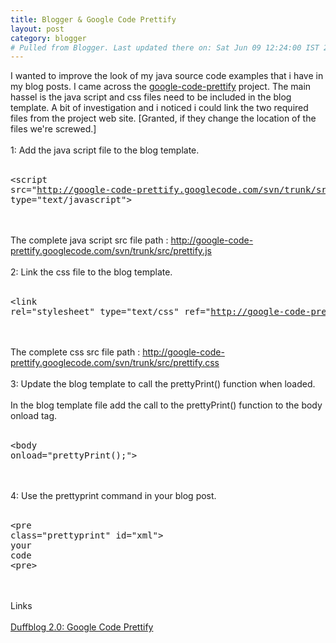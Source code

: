 ```yaml
---
title: Blogger & Google Code Prettify
layout: post
category: blogger
# Pulled from Blogger. Last updated there on: Sat Jun 09 12:24:00 IST 2007
---
```

I wanted to improve the look of my java source code examples that i have in my blog posts. I came across the <a href="http://code.google.com/p/google-code-prettify">google-code-prettify</a> project. The main hassel is the java script and css files need to be included in the blog template. A bit of investigation and i noticed i could link the two required files from the project web site. [Granted, if they change the location of the files we're screwed.] <br /><br />1: Add the java script file to the blog template.<br /><br /><pre class="prettyprint" id="javascript">&lt;script src="http://google-code-prettify.googlecode.com/svn/trunk/src/prettify.js" type="text/javascript"><br /></pre><br /><br />The complete java script src file path : http://google-code-prettify.googlecode.com/svn/trunk/src/prettify.js <br /><br />2: Link the css file to the blog template.<br /><br /><pre class="prettyprint" id="javascript">&lt;link rel="stylesheet" type="text/css" ref="http://google-code-prettify.googlecode.com/svn/trunk/src/prettify.css"/><br /></pre><br /><br />The complete css src file path : http://google-code-prettify.googlecode.com/svn/trunk/src/prettify.css<br /><br />3: Update the blog template to call the prettyPrint() function when loaded.<br /><br />In the blog template file add the call to the prettyPrint() function to the body onload tag.<br /><br /><pre class="prettyprint" id="xml">&lt;body onload="prettyPrint();"></pre><br /><br />4: Use the prettyprint command in your blog post.<br /><br /><pre class="prettyprint" id="xml">&lt;pre class="prettyprint" id="xml"><br />your code<br />&lt;pre><br /></pre><br /><br />Links<br /><br /><a href="http://blog.dubh.org/2007/05/google-code-prettify.html">Duffblog 2.0: Google Code Prettify</a>
